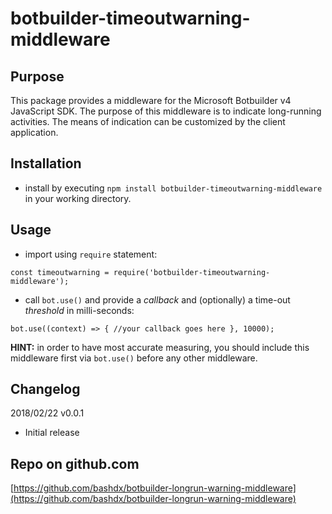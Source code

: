 # botbuilder-timeoutwarning-middleware

## Purpose

This package provides a middleware for the Microsoft Botbuilder v4 JavaScript SDK.
The purpose of this middleware is to indicate long-running activities. The means of indication can be customized by the client application.

## Installation

- install by executing `npm install botbuilder-timeoutwarning-middleware` in your working directory.

## Usage

- import using `require` statement:

`const timeoutwarning = require('botbuilder-timeoutwarning-middleware');`

- call `bot.use()` and provide a _callback_ and (optionally) a time-out _threshold_ in milli-seconds:

`bot.use((context) => { //your callback goes here }, 10000);`

**HINT:** in order to have most accurate measuring, you should include this middleware first via `bot.use()` before any other middleware.

## Changelog

2018/02/22 v0.0.1

- Initial release

## Repo on github.com

[https://github.com/bashdx/botbuilder-longrun-warning-middleware](https://github.com/bashdx/botbuilder-longrun-warning-middleware)
